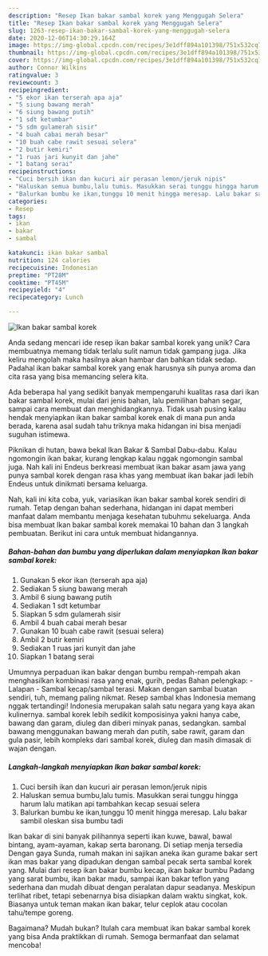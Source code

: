 ```yaml
---
description: "Resep Ikan bakar sambal korek yang Menggugah Selera"
title: "Resep Ikan bakar sambal korek yang Menggugah Selera"
slug: 1263-resep-ikan-bakar-sambal-korek-yang-menggugah-selera
date: 2020-12-06T14:30:29.164Z
image: https://img-global.cpcdn.com/recipes/3e1dff894a101398/751x532cq70/ikan-bakar-sambal-korek-foto-resep-utama.jpg
thumbnail: https://img-global.cpcdn.com/recipes/3e1dff894a101398/751x532cq70/ikan-bakar-sambal-korek-foto-resep-utama.jpg
cover: https://img-global.cpcdn.com/recipes/3e1dff894a101398/751x532cq70/ikan-bakar-sambal-korek-foto-resep-utama.jpg
author: Connor Wilkins
ratingvalue: 3
reviewcount: 3
recipeingredient:
- "5 ekor ikan terserah apa aja"
- "5 siung bawang merah"
- "6 siung bawang putih"
- "1 sdt ketumbar"
- "5 sdm gulamerah sisir"
- "4 buah cabai merah besar"
- "10 buah cabe rawit sesuai selera"
- "2 butir kemiri"
- "1 ruas jari kunyit dan jahe"
- "1 batang serai"
recipeinstructions:
- "Cuci bersih ikan dan kucuri air perasan lemon/jeruk nipis"
- "Haluskan semua bumbu,lalu tumis. Masukkan serai tunggu hingga harum lalu matikan api tambahkan kecap sesuai selera"
- "Balurkan bumbu ke ikan,tunggu 10 menit hingga meresap. Lalu bakar sambil oleskan sisa bumbu tadi"
categories:
- Resep
tags:
- ikan
- bakar
- sambal

katakunci: ikan bakar sambal 
nutrition: 124 calories
recipecuisine: Indonesian
preptime: "PT28M"
cooktime: "PT45M"
recipeyield: "4"
recipecategory: Lunch

---
```



![Ikan bakar sambal korek](https://img-global.cpcdn.com/recipes/3e1dff894a101398/751x532cq70/ikan-bakar-sambal-korek-foto-resep-utama.jpg)

Anda sedang mencari ide resep ikan bakar sambal korek yang unik? Cara membuatnya memang tidak terlalu sulit namun tidak gampang juga. Jika keliru mengolah maka hasilnya akan hambar dan bahkan tidak sedap. Padahal ikan bakar sambal korek yang enak harusnya sih punya aroma dan cita rasa yang bisa memancing selera kita.

Ada beberapa hal yang sedikit banyak mempengaruhi kualitas rasa dari ikan bakar sambal korek, mulai dari jenis bahan, lalu pemilihan bahan segar, sampai cara membuat dan menghidangkannya. Tidak usah pusing kalau hendak menyiapkan ikan bakar sambal korek enak di mana pun anda berada, karena asal sudah tahu triknya maka hidangan ini bisa menjadi suguhan istimewa.

Piknikan di hutan, bawa bekal Ikan Bakar &amp; Sambal Dabu-dabu. Kalau ngomongin ikan bakar, kurang lengkap kalau nggak ngomongin sambal juga. Nah kali ini Endeus berkreasi membuat ikan bakar asam jawa yang punya sambal korek dengan rasa khas yang membuat ikan bakar jadi lebih Endeus untuk dinikmati bersama keluarga.


Nah, kali ini kita coba, yuk, variasikan ikan bakar sambal korek sendiri di rumah. Tetap dengan bahan sederhana, hidangan ini dapat memberi manfaat dalam membantu menjaga kesehatan tubuhmu sekeluarga. Anda bisa membuat Ikan bakar sambal korek memakai 10 bahan dan 3 langkah pembuatan. Berikut ini cara untuk membuat hidangannya.

<!--inarticleads1-->

##### Bahan-bahan dan bumbu yang diperlukan dalam menyiapkan Ikan bakar sambal korek:

1. Gunakan 5 ekor ikan (terserah apa aja)
1. Sediakan 5 siung bawang merah
1. Ambil 6 siung bawang putih
1. Sediakan 1 sdt ketumbar
1. Siapkan 5 sdm gulamerah sisir
1. Ambil 4 buah cabai merah besar
1. Gunakan 10 buah cabe rawit (sesuai selera)
1. Ambil 2 butir kemiri
1. Sediakan 1 ruas jari kunyit dan jahe
1. Siapkan 1 batang serai


Umumnya perpaduan ikan bakar dengan bumbu rempah-rempah akan menghasilkan kombinasi rasa yang enak, gurih, pedas Bahan pelengkap: - Lalapan - Sambal kecap/sambal terasi. Makan dengan sambal buatan sendiri, tuh, memang paling nikmat. Resep sambal khas Indonesia memang nggak tertandingi! Indonesia merupakan salah satu negara yang kaya akan kulinernya. sambal korek lebih sedikit komposisinya yakni hanya cabe, bawang dan garam, diuleg dan diberi minyak panas, sedangkan. sambal bawang menggunakan bawang merah dan putih, sabe rawit, garam dan gula pasir, lebih kompleks dari sambal korek, diuleg dan masih dimasak di wajan dengan. 

<!--inarticleads2-->

##### Langkah-langkah menyiapkan Ikan bakar sambal korek:

1. Cuci bersih ikan dan kucuri air perasan lemon/jeruk nipis
1. Haluskan semua bumbu,lalu tumis. Masukkan serai tunggu hingga harum lalu matikan api tambahkan kecap sesuai selera
1. Balurkan bumbu ke ikan,tunggu 10 menit hingga meresap. Lalu bakar sambil oleskan sisa bumbu tadi


Ikan bakar di sini banyak pilihannya seperti ikan kuwe, bawal, bawal bintang, ayam-ayaman, kakap serta baronang. Di setiap menja tersedia Dengan gaya Sunda, rumah makan ini sajikan aneka ikan gurame bakar sert ikan mas bakar yang dipadukan dengan sambal pecak serta sambal korek yang. Mulai dari resep ikan bakar bumbu kecap, ikan bakar bumbu Padang yang sarat bumbu, ikan bakar madu, sampai ikan bakar teflon yang sederhana dan mudah dibuat dengan peralatan dapur seadanya. Meskipun terlihat ribet, tetapi sebenarnya bisa disiapkan dalam waktu singkat, kok. Biasanya untuk teman makan ikan bakar, telur ceplok atau cocolan tahu/tempe goreng. 

Bagaimana? Mudah bukan? Itulah cara membuat ikan bakar sambal korek yang bisa Anda praktikkan di rumah. Semoga bermanfaat dan selamat mencoba!

